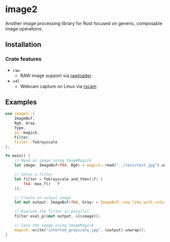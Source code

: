 # image2

Another image processing library for Rust focused on generic, composable image operations.

## Installation

### Crate features

- `raw`
    * RAW image support via [rawloader](https://crates.io/crates/rawloader)
- `v4l`
    * Webcam capture on Linux via [rscam](https://github.com/loyd/rscam)

## Examples

```rust
use image2::{
    ImageBuf,
    Rgb, Gray,
    Type,
    io::magick,
    Filter,
    filter::ToGrayscale
};

fn main() {
    // Read an image using ImageMagick
    let image: ImageBuf<f64, Rgb> = magick::read("../test/test.jpg").unwrap();

    // Setup a filter
    let filter = ToGrayscale.and_then(|f| {
        f64::max_f() - f
    });

    // Create an output image
    let mut output: ImageBuf<f64, Gray> = ImageBuf::new_like_with_color::<Gray>(&image);

    // Execute the filter in parallel
    filter.eval_p(&mut output, &[&image]);

    // Save the image using ImageMagick
    magick::write("interted_grayscale.jpg", &output).unwrap();
}
```
